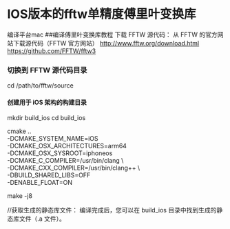 # IOS版本的fftw单精度傅里叶变换库
编译平台mac
##编译傅里叶变换库教程
下载 FFTW 源代码：
从 FFTW 的官方网站下载源代码（FFTW 官方网站）
http://www.fftw.org/download.html
https://github.com/FFTW/fftw3

### 切换到 FFTW 源代码目录
cd /path/to/fftw/source

#### 创建用于 iOS 架构的构建目录
mkdir build_ios
cd build_ios

cmake .. \
  -DCMAKE_SYSTEM_NAME=iOS \
  -DCMAKE_OSX_ARCHITECTURES=arm64 \
  -DCMAKE_OSX_SYSROOT=iphoneos \
  -DCMAKE_C_COMPILER=/usr/bin/clang \    
  -DCMAKE_CXX_COMPILER=/usr/bin/clang++ \           
  -DBUILD_SHARED_LIBS=OFF \
  -DENABLE_FLOAT=ON

make -j8

//获取生成的静态库文件：
编译完成后，您可以在 build_ios 目录中找到生成的静态库文件（.a 文件）。
